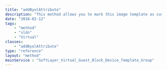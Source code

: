 ```yaml
---
title: "addByolAttribute"
description: "This method allows you to mark this image template as customer managed software license (BYOL) "
date: "2018-02-12"
tags:
    - "method"
    - "sldn"
    - "Virtual"
classes:
    - "addByolAttribute"
type: "reference"
layout: "method"
mainService : "SoftLayer_Virtual_Guest_Block_Device_Template_Group"
---
```

